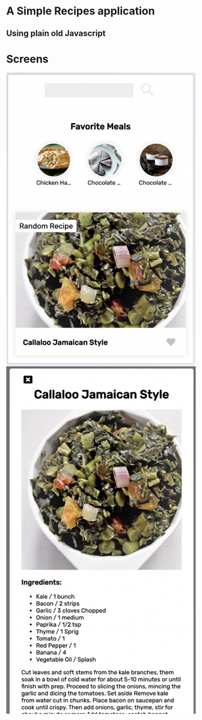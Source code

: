 # A Simple Recipes application
## Using plain old Javascript

# Screens
![Screen1](screens/screen1.png)
![Screen2](screens/screen2.png)
